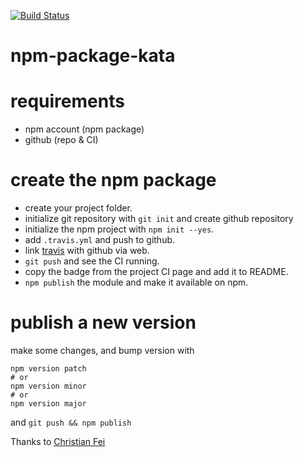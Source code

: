 [![Build Status](https://travis-ci.org/AlessioCoser/npm-package-kata.svg?branch=master)](https://travis-ci.org/AlessioCoser/npm-package-kata)

# npm-package-kata

# requirements

- npm account (npm package)
- github (repo & CI)

# create the npm package

- create your project folder.
- initialize git repository with `git init` and create github repository
- initialize the npm project with `npm init --yes`.
- add `.travis.yml` and push to github.
- link [travis](https://travis-ci.org) with github via web.
- `git push` and see the CI running.
- copy the badge from the project CI page and add it to README.
- `npm publish` the module and make it available on npm.

# publish a new version

make some changes, and bump version with

```
npm version patch
# or
npm version minor
# or
npm version major
```

and `git push && npm publish`

Thanks to [Christian Fei](https://github.com/christian-fei)
